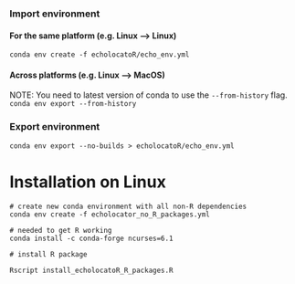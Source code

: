 
### Import environment
#### For the same platform (e.g. Linux --> Linux)
`conda env create -f echolocatoR/echo_env.yml`
#### Across platforms (e.g. Linux --> MacOS)
NOTE: You need to latest version of conda to use the `--from-history` flag.
`conda env export --from-history`

### Export environment
`conda env export --no-builds > echolocatoR/echo_env.yml`


# Installation on Linux

```
# create new conda environment with all non-R dependencies
conda env create -f echolocator_no_R_packages.yml

# needed to get R working
conda install -c conda-forge ncurses=6.1 

# install R package

Rscript install_echolocatoR_R_packages.R
```
